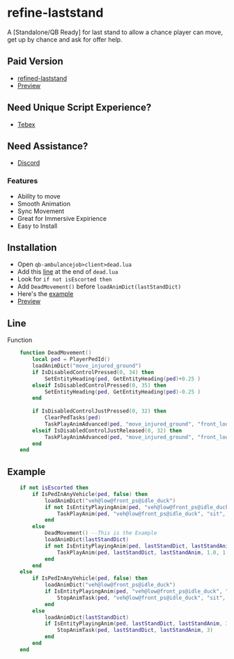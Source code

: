 # refine-laststand
A [Standalone/QB Ready] for last stand to allow a chance player can move, get up by chance and ask for offer help.

## Paid Version
- [refined-laststand](https://refined.tebex.io/package/5891340)
- [Preview](https://youtu.be/WrHqh-kDY7M)

## Need Unique Script Experience?
- [Tebex](https://refined.tebex.io/)

## Need Assistance?
- [Discord](https://discord.gg/Va9YArM6uW)

### Features
- Ability to move
- Smooth Animation
- Sync Movement
- Great for Immersive Expirience
- Easy to Install

## Installation

* Open `qb-ambulancejob>client>dead.lua`
* Add this [line](#Line) at the end of `dead.lua`
* Look for `if not isEscorted then`
* Add `DeadMovement()` before `loadAnimDict(lastStandDict)`
* Here's the [example](#Example)
* [Preview](https://streamable.com/uil3q6)

## Line
Function
```lua
    function DeadMovement()
        local ped = PlayerPedId()
        loadAnimDict("move_injured_ground")
        if IsDisabledControlPressed(0, 34) then
            SetEntityHeading(ped, GetEntityHeading(ped)+0.25 )
        elseif IsDisabledControlPressed(0, 35) then
            SetEntityHeading(ped, GetEntityHeading(ped)-0.25 )
        end
        
        if IsDisabledControlJustPressed(0, 32) then
            ClearPedTasks(ped)
            TaskPlayAnimAdvanced(ped, "move_injured_ground", "front_loop", GetEntityCoords(ped), 1.0, 0.0, GetEntityHeading(ped), 1.0, 1.0, 1.0, 47, 1.0, 0, 0)
        elseif IsDisabledControlJustReleased(0, 32) then 
            TaskPlayAnimAdvanced(ped, "move_injured_ground", "front_loop", GetEntityCoords(ped), 1.0, 0.0, GetEntityHeading(ped), 1.0, 1.0, 1.0, 46, 1.0, 0, 0)
        end
    end
```

## Example

```lua
    if not isEscorted then
        if IsPedInAnyVehicle(ped, false) then
            loadAnimDict("veh@low@front_ps@idle_duck")
            if not IsEntityPlayingAnim(ped, "veh@low@front_ps@idle_duck", "sit", 3) then
                TaskPlayAnim(ped, "veh@low@front_ps@idle_duck", "sit", 1.0, 1.0, -1, 1, 0, 0, 0, 0)
            end
        else
            DeadMovement() --This is the Example 
            loadAnimDict(lastStandDict)
            if not IsEntityPlayingAnim(ped, lastStandDict, lastStandAnim, 3) then
                TaskPlayAnim(ped, lastStandDict, lastStandAnim, 1.0, 1.0, -1, 1, 0, 0, 0, 0)
            end
        end
    else
        if IsPedInAnyVehicle(ped, false) then
            loadAnimDict("veh@low@front_ps@idle_duck")
            if IsEntityPlayingAnim(ped, "veh@low@front_ps@idle_duck", "sit", 3) then
                StopAnimTask(ped, "veh@low@front_ps@idle_duck", "sit", 3)
            end
        else
            loadAnimDict(lastStandDict)
            if IsEntityPlayingAnim(ped, lastStandDict, lastStandAnim, 3) then
                StopAnimTask(ped, lastStandDict, lastStandAnim, 3)
            end
        end
    end
```
